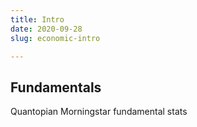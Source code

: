 ```yaml
---
title: Intro
date: 2020-09-28
slug: economic-intro

---
```

## Fundamentals

Quantopian Morningstar fundamental stats